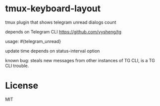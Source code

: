 # tmux-keyboard-layout
tmux plugin that shows telegram unread dialogs count

depends on Telegram CLI https://github.com/vysheng/tg

usage: #{telegram_unread}

update time depends on status-interval option

known bug: steals new messages from other instances of TG CLI, is a TG CLI trouble.

# License

MIT

